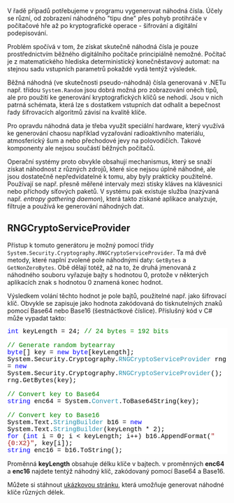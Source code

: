 <!-- dcterms:identifier = aspnetcz#142 -->
<!-- dcterms:title = Příliš spořádaný svět -->
<!-- dcterms:abstract = Získat náhodná čísla je mnohem složitější, než jak to na první pohled vypadá. Zejména pokud jich potřebujeme hodně. A to v kryptografii většinou potřebujeme. Tento článek se zabývá tím, jak v .NET získat dostatek čísel, která jsou skutečně náhodná. -->
<!-- np9:categoryId = 2 -->
<!-- x4w:category = Bezpečnost -->
<!-- np9:authorId = 1 -->
<!-- np9:authorEmail = michal.valasek@altairis.cz -->
<!-- dcterms:creator = Michal Altair Valášek -->
<!-- dcterms:created = 2007-02-26T15:16:53.447+01:00 -->
<!-- dcterms:date = 2007-02-26T15:16:53.447+01:00 -->

<p>V řadě případů potřebujeme v programu vygenerovat náhodná čísla. Účely se různí, od zobrazení náhodného "tipu dne" přes pohyb protihráče v počítačové hře až po kryptografické operace - šifrování a digitální podepisování.</p><p>Problém spočívá v tom, že získat skutečně náhodná čísla je pouze prostřednictvím běžného digitálního počítače principiálně nemožné. Počítač je z matematického hlediska deterministický konečněstavový automat: na stejnou sadu vstupních parametrů pokaždé vydá tentýž výsledek.</p><p>Běžná náhodná (ve skutečnosti pseudo-náhodná) čísla generovaná v .NETu např. třídou <code>System.Random</code> jsou dobrá možná pro zobrazování oněch tipů, ale pro použití ke generování kryptografických klíčů se nehodí. Jsou v nich patrná schémata, která lze s dostatkem vstupních dat odhalit a bepečnost řady šifrovacích algoritmů závisí na kvalitě klíče.</p><p>Pro opravdu náhodná data je třeba využít speciální hardware, který využívá ke generování chaosu například vyzařování radioaktivního materiálu, atmosferický šum a nebo přechodové jevy na polovodičích. Takové komponenty ale nejsou součástí běžných počítačů.</p><p>Operační systémy proto obvykle obsahují mechanismus, který se snaží získat náhodnost z různých zdrojů, které sice nejsou úplně náhodné, ale jsou dostatečně nepředvídatelné k tomu, aby byly prakticky použitelné. Používají se např. přesně měřené intervaly mezi stisky kláves na klávesnici nebo příchody síťových paketů. V systému pak existuje služba (nazývaná např. <em>entropy gathering daemon</em>), která takto získané aplikace analyzuje, filtruje a používá ke generování náhodných dat.</p><h2>RNGCryptoServiceProvider</h2><p>Přístup k tomuto generátoru je možný pomocí třídy <code>System.Security.Cryptography.RNGCryptoServiceProvider</code>. Ta má dvě metody, které naplní zvolené pole náhodnými daty: <code>GetBytes</code> a <code>GetNonZeroBytes</code>. Obě dělají totéž, až na to, že druhá jmenovaná z náhodného souboru vyřazuje bajty s hodnotou 0, protože v některých aplikacích znak s hodnotou 0 znamená konec hodnot.</p><p>Výsledkem volání těchto hodnot je pole bajtů, použitelné např. jako šifrovací klíč. Obvykle se zapisuje jako hodnota zakódovaná do tisknutelných znaků pomocí Base64 nebo Base16 (šestnáctkové číslice). Příslušný kód v C# může vypadat takto:</p><div style="FONT-SIZE: 11pt; BACKGROUND: white; COLOR: black; FONT-FAMILY: Consolas, Courier New, monospace"><p style="MARGIN: 0px"><span style="COLOR: #0000ff">int</span> keyLength = 24; <span style="COLOR: #008000">// 24 bytes = 192 bits</span></p><p style="MARGIN: 0px"> </p><p style="MARGIN: 0px"><span style="COLOR: #008000">// Generate random bytearray</span></p><p style="MARGIN: 0px"><span style="COLOR: #0000ff">byte</span>[] key = <span style="COLOR: #0000ff">new</span> <span style="COLOR: #0000ff">byte</span>[keyLength];</p><p style="MARGIN: 0px">System.Security.Cryptography.<span style="COLOR: #2b91af">RNGCryptoServiceProvider</span> rng = <span style="COLOR: #0000ff">new</span> System.Security.Cryptography.<span style="COLOR: #2b91af">RNGCryptoServiceProvider</span>();</p><p style="MARGIN: 0px">rng.GetBytes(key);</p><p style="MARGIN: 0px"> </p><p style="MARGIN: 0px"><span style="COLOR: #008000">// Convert key to Base64</span></p><p style="MARGIN: 0px"><span style="COLOR: #0000ff">string</span> enc64 = System.<span style="COLOR: #2b91af">Convert</span>.ToBase64String(key);</p><p style="MARGIN: 0px"> </p><p style="MARGIN: 0px"><span style="COLOR: #008000">// Convert key to Base16</span></p><p style="MARGIN: 0px">System.Text.<span style="COLOR: #2b91af">StringBuilder</span> b16 = <span style="COLOR: #0000ff">new</span> System.Text.<span style="COLOR: #2b91af">StringBuilder</span>(keyLength * 2);</p><p style="MARGIN: 0px"><span style="COLOR: #0000ff">for</span> (<span style="COLOR: #0000ff">int</span> i = 0; i &lt; keyLength; i++) b16.AppendFormat(<span style="COLOR: #a31515">"{0:X2}"</span>, key[i]);</p><p style="MARGIN: 0px"><span style="COLOR: #0000ff">string</span> enc16 = b16.ToString();</p></div><!--EndFragment--><p>Proměnná <strong>keyLength</strong> obsahuje délku klíče v bajtech. v proměnných <strong>enc64</strong> a <strong>enc16</strong> najdete tentýž náhodný klíč, zakódovaný pomocí Base64 a Base16.</p><p>Můžete si stáhnout <a href="https://www.cdn.altairis.cz/Blog/2007/20070226-KeyGen.zip">ukázkovou stránku</a>, která umožňuje generovat náhodné klíče různých délek.</p>